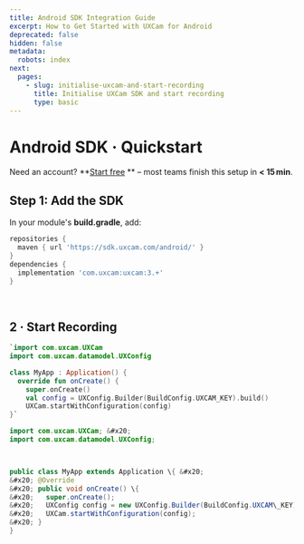 ```yaml
---
title: Android SDK Integration Guide
excerpt: How to Get Started with UXCam for Android
deprecated: false
hidden: false
metadata:
  robots: index
next:
  pages:
    - slug: initialise-uxcam-and-start-recording
      title: Initialise UXCam SDK and start recording
      type: basic
---
```

# Android SDK · Quickstart

<GitHubCallout type="note">Need an account? \*\*[Start free](/signup)       \*\* – most teams finish this setup in **\< 15 min**.</GitHubCallout>

## Step 1: Add the SDK

In your module's **build.gradle**, add:

```groovy build.gradle (app)
repositories {
  maven { url 'https://sdk.uxcam.com/android/' }
}
dependencies {
  implementation 'com.uxcam:uxcam:3.+'
}
```

<br />

## 2 · Start Recording

```kotlin Kotlin
`import com.uxcam.UXCam
import com.uxcam.datamodel.UXConfig

class MyApp : Application() {
  override fun onCreate() {
    super.onCreate()
    val config = UXConfig.Builder(BuildConfig.UXCAM_KEY).build()
    UXCam.startWithConfiguration(config)
}`
```
```java Java
import com.uxcam.UXCam; &#x20;
import com.uxcam.datamodel.UXConfig;



public class MyApp extends Application \{ &#x20;
&#x20; @Override
&#x20; public void onCreate() \{
&#x20;   super.onCreate();
&#x20;   UXConfig config = new UXConfig.Builder(BuildConfig.UXCAM\_KEY).build();
&#x20;   UXCam.startWithConfiguration(config);
&#x20; }
}
```